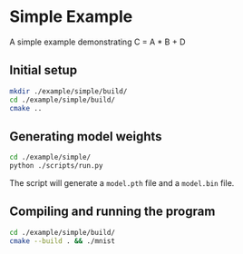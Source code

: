 # Simple Example

A simple example demonstrating C = A * B + D

## Initial setup

```bash
mkdir ./example/simple/build/
cd ./example/simple/build/
cmake ..
```

## Generating model weights

```bash
cd ./example/simple/
python ./scripts/run.py
```

The script will generate a `model.pth` file and a `model.bin` file.

## Compiling and running the program

```bash
cd ./example/simple/build/
cmake --build . && ./mnist 
```


